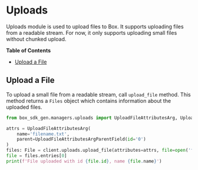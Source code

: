 # Uploads

Uploads module is used to upload files to Box. It supports uploading files from a readable stream. For now, it only supports uploading small files without chunked upload.

<!-- START doctoc generated TOC please keep comment here to allow auto update -->
<!-- DON'T EDIT THIS SECTION, INSTEAD RE-RUN doctoc TO UPDATE -->
**Table of Contents**

- [Upload a File](#upload-a-file)

<!-- END doctoc generated TOC please keep comment here to allow auto update -->

## Upload a File

To upload a small file from a readable stream, call `upload_file` method.
This method returns a `Files` object which contains information about the uploaded files.

<!-- sample post_files_content -->

```python
from box_sdk_gen.managers.uploads import UploadFileAttributesArg, UploadFileAttributesArgParentField

attrs = UploadFileAttributesArg(
    name='filename.txt',
    parent=UploadFileAttributesArgParentField(id='0')
)
files: File = client.uploads.upload_file(attributes=attrs, file=open('filename.txt', 'rb'))
file = files.entries[0]
print(f'File uploaded with id {file.id}, name {file.name}')
```
